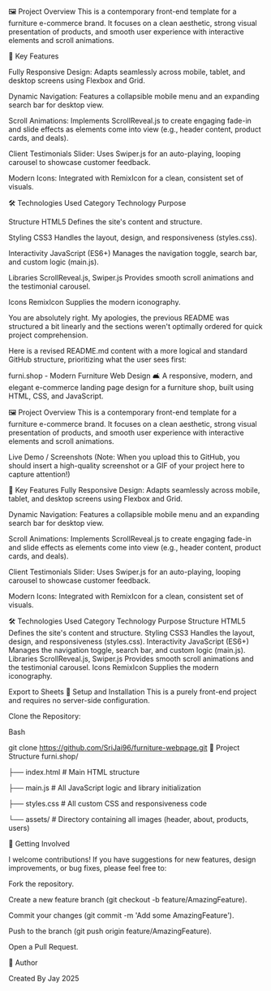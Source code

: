 🖼️ Project Overview
This is a contemporary front-end template for a furniture e-commerce brand. It focuses on a clean aesthetic, strong visual presentation of products, and smooth user experience with interactive elements and scroll animations.

🌟 Key Features

Fully Responsive Design: Adapts seamlessly across mobile, tablet, and desktop screens using Flexbox and Grid.

Dynamic Navigation: Features a collapsible mobile menu and an expanding search bar for desktop view.

Scroll Animations: Implements ScrollReveal.js to create engaging fade-in and slide effects as elements come into view (e.g., header content, product cards, and deals).

Client Testimonials Slider: Uses Swiper.js for an auto-playing, looping carousel to showcase customer feedback.

Modern Icons: Integrated with RemixIcon for a clean, consistent set of visuals.

🛠️ Technologies Used
Category	Technology	Purpose

Structure	HTML5	Defines the site's content and structure.

Styling	CSS3	Handles the layout, design, and responsiveness (styles.css).

Interactivity	JavaScript (ES6+)	Manages the navigation toggle, search bar, and custom logic (main.js).

Libraries	ScrollReveal.js, Swiper.js	Provides smooth scroll animations and the testimonial carousel.

Icons	RemixIcon	Supplies the modern iconography.

You are absolutely right. My apologies, the previous README was structured a bit linearly and the sections weren't optimally ordered for quick project comprehension.

Here is a revised README.md content with a more logical and standard GitHub structure, prioritizing what the user sees first:

furni.shop - Modern Furniture Web Design 🛋️
A responsive, modern, and elegant e-commerce landing page design for a furniture shop, built using HTML, CSS, and JavaScript.

🖼️ Project Overview
This is a contemporary front-end template for a furniture e-commerce brand. It focuses on a clean aesthetic, strong visual presentation of products, and smooth user experience with interactive elements and scroll animations.

Live Demo / Screenshots
(Note: When you upload this to GitHub, you should insert a high-quality screenshot or a GIF of your project here to capture attention!)

🌟 Key Features
Fully Responsive Design: Adapts seamlessly across mobile, tablet, and desktop screens using Flexbox and Grid.

Dynamic Navigation: Features a collapsible mobile menu and an expanding search bar for desktop view.

Scroll Animations: Implements ScrollReveal.js to create engaging fade-in and slide effects as elements come into view (e.g., header content, product cards, and deals).

Client Testimonials Slider: Uses Swiper.js for an auto-playing, looping carousel to showcase customer feedback.

Modern Icons: Integrated with RemixIcon for a clean, consistent set of visuals.

🛠️ Technologies Used
Category	Technology	Purpose
Structure	HTML5	Defines the site's content and structure.
Styling	CSS3	Handles the layout, design, and responsiveness (styles.css).
Interactivity	JavaScript (ES6+)	Manages the navigation toggle, search bar, and custom logic (main.js).
Libraries	ScrollReveal.js, Swiper.js	Provides smooth scroll animations and the testimonial carousel.
Icons	RemixIcon	Supplies the modern iconography.

Export to Sheets
🚀 Setup and Installation
This is a purely front-end project and requires no server-side configuration.

Clone the Repository:

Bash

git clone https://github.com/SriJai96/furniture-webpage.git
📂 Project Structure
furni.shop/

├── index.html         # Main HTML structure

├── main.js            # All JavaScript logic and library initialization

├── styles.css         # All custom CSS and responsiveness code

└── assets/            # Directory containing all images (header, about, products, users)

🤝 Getting Involved

I welcome contributions! If you have suggestions for new features, design improvements, or bug fixes, please feel free to:

Fork the repository.

Create a new feature branch (git checkout -b feature/AmazingFeature).

Commit your changes (git commit -m 'Add some AmazingFeature').

Push to the branch (git push origin feature/AmazingFeature).

Open a Pull Request.


👤 Author

Created By Jay 2025
